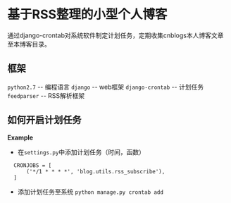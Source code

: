 # 基于RSS整理的小型个人博客
  通过django-crontab对系统软件制定计划任务，定期收集cnblogs本人博客文章至本博客目录。
  
## 框架

  `python2.7`      -- 编程语言
  `django`         -- web框架
  `django-crontab` -- 计划任务
  `feedparser`     -- RSS解析框架
  
  
## 如何开启计划任务
**Example**
  * 在`settings.py`中添加计划任务（时间，函数）
  ```
    CRONJOBS = [
        ('*/1 * * * *', 'blog.utils.rss_subscribe'),
    ]
  ```
  * 添加计划任务至系统
  `python manage.py crontab add`

  
  


